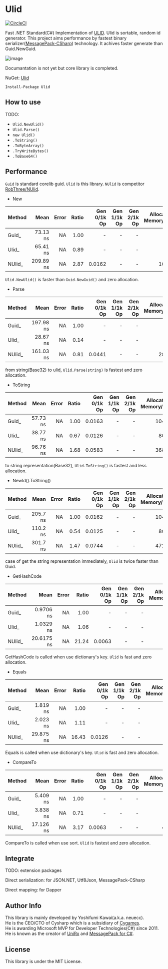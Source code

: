 Ulid
===
[![CircleCI](https://circleci.com/gh/Cysharp/MicroBatchFramework.svg?style=svg)](https://circleci.com/gh/Cysharp/MicroBatchFramework)

Fast .NET Standard(C#) Implementation of [ULID](https://github.com/ulid/spec). Ulid is sortable, random id generator. This project aims performance by fastest binary serializer([MessagePack-CSharp](https://github.com/neuecc/MessagePack-CSharp/)) technology. It achives faster generate than Guid.NewGuid.

![image](https://user-images.githubusercontent.com/46207/55129636-266c0d00-515b-11e9-85ab-3437de539451.png)

Documantation is not yet but core library is completed.

NuGet: [Ulid](https://www.nuget.org/packages/Ulid)

```
Install-Package Ulid
```

How to use
---
TODO:
* `Ulid.NewUlid()`
* `Ulid.Parse()`
* `new Ulid()`
* `.ToString()`
* `.ToByteArray()`
* `.TryWriteBytes()`
* `.ToBase64()`

Performance
---
`Guid` is standard corelib guid. `Ulid` is this library. `NUlid` is competitor [RobThree/NUlid](https://github.com/RobThree/NUlid).

* New

| Method |      Mean | Error | Ratio | Gen 0/1k Op | Gen 1/1k Op | Gen 2/1k Op | Allocated Memory/Op |
|------- |----------:|------:|------:|------------:|------------:|------------:|--------------------:|
|  Guid_ |  73.13 ns |    NA |  1.00 |           - |           - |           - |                   - |
|  Ulid_ |  65.41 ns |    NA |  0.89 |           - |           - |           - |                   - |
| NUlid_ | 209.89 ns |    NA |  2.87 |      0.0162 |           - |           - |               104 B |

`Ulid.NewUlid()` is faster than `Guid.NewGuid()` and zero allocation.

* Parse

| Method |      Mean | Error | Ratio | Gen 0/1k Op | Gen 1/1k Op | Gen 2/1k Op | Allocated Memory/Op |
|------- |----------:|------:|------:|------------:|------------:|------------:|--------------------:|
|  Guid_ | 197.98 ns |    NA |  1.00 |           - |           - |           - |                   - |
|  Ulid_ |  28.67 ns |    NA |  0.14 |           - |           - |           - |                   - |
| NUlid_ | 161.03 ns |    NA |  0.81 |      0.0441 |           - |           - |               280 B |

from string(Base32) to ulid, `Ulid.Parse(string)` is fastest and zero allocation.

* ToString

| Method |     Mean | Error | Ratio | Gen 0/1k Op | Gen 1/1k Op | Gen 2/1k Op | Allocated Memory/Op |
|------- |---------:|------:|------:|------------:|------------:|------------:|--------------------:|
|  Guid_ | 57.73 ns |    NA |  1.00 |      0.0163 |           - |           - |               104 B |
|  Ulid_ | 38.77 ns |    NA |  0.67 |      0.0126 |           - |           - |                80 B |
| NUlid_ | 96.76 ns |    NA |  1.68 |      0.0583 |           - |           - |               368 B |

to string representation(Base32), `Ulid.ToString()` is fastest and less allocation.

* NewId().ToString()

| Method |     Mean | Error | Ratio | Gen 0/1k Op | Gen 1/1k Op | Gen 2/1k Op | Allocated Memory/Op |
|------- |---------:|------:|------:|------------:|------------:|------------:|--------------------:|
|  Guid_ | 205.7 ns |    NA |  1.00 |      0.0162 |           - |           - |               104 B |
|  Ulid_ | 110.2 ns |    NA |  0.54 |      0.0125 |           - |           - |                80 B |
| NUlid_ | 301.7 ns |    NA |  1.47 |      0.0744 |           - |           - |               472 B |

case of get the string representation immediately, `Ulid` is twice faster than Guid.

* GetHashCode

| Method |       Mean | Error | Ratio | Gen 0/1k Op | Gen 1/1k Op | Gen 2/1k Op | Allocated Memory/Op |
|------- |-----------:|------:|------:|------------:|------------:|------------:|--------------------:|
|  Guid_ |  0.9706 ns |    NA |  1.00 |           - |           - |           - |                   - |
|  Ulid_ |  1.0329 ns |    NA |  1.06 |           - |           - |           - |                   - |
| NUlid_ | 20.6175 ns |    NA | 21.24 |      0.0063 |           - |           - |                40 B |

GetHashCode is called when use dictionary's key. `Ulid` is fast and zero allocation.

* Equals

| Method |      Mean | Error | Ratio | Gen 0/1k Op | Gen 1/1k Op | Gen 2/1k Op | Allocated Memory/Op |
|------- |----------:|------:|------:|------------:|------------:|------------:|--------------------:|
|  Guid_ |  1.819 ns |    NA |  1.00 |           - |           - |           - |                   - |
|  Ulid_ |  2.023 ns |    NA |  1.11 |           - |           - |           - |                   - |
| NUlid_ | 29.875 ns |    NA | 16.43 |      0.0126 |           - |           - |                80 B |

Equals is called when use dictionary's key. `Ulid` is fast and zero allocation.

* CompareTo

| Method |      Mean | Error | Ratio | Gen 0/1k Op | Gen 1/1k Op | Gen 2/1k Op | Allocated Memory/Op |
|------- |----------:|------:|------:|------------:|------------:|------------:|--------------------:|
|  Guid_ |  5.409 ns |    NA |  1.00 |           - |           - |           - |                   - |
|  Ulid_ |  3.838 ns |    NA |  0.71 |           - |           - |           - |                   - |
| NUlid_ | 17.126 ns |    NA |  3.17 |      0.0063 |           - |           - |                40 B |

CompareTo is called when use sort. `Ulid` is fastest and zero allocation.

Integrate
---
TODO: extension packages

Direct serialization: for JSON.NET, Utf8Json, MessagePack-CSharp

Direct mapping: for Dapper

Author Info
---
This library is mainly developed by Yoshifumi Kawai(a.k.a. neuecc).  
He is the CEO/CTO of Cysharp which is a subsidiary of [Cygames](https://www.cygames.co.jp/en/).  
He is awarding Microsoft MVP for Developer Technologies(C#) since 2011.  
He is known as the creator of [UniRx](https://github.com/neuecc/UniRx/) and [MessagePack for C#](https://github.com/neuecc/MessagePack-CSharp/).

License
---
This library is under the MIT License.
